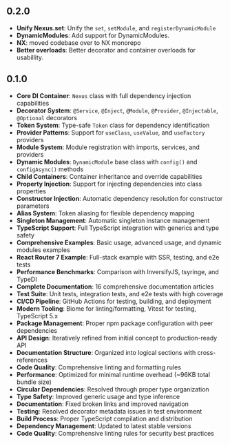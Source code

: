 ## 0.2.0

- **Unify Nexus.set**: Unify the `set`, `setModule`, and `registerDynamicModule`
- **DynamicModules**: Add support for DynamicModules.
- **NX**: moved codebase over to NX monorepo
- **Better overloads**: Better decorator and container overloads for usabillity.

## 0.1.0

- **Core DI Container**: `Nexus` class with full dependency injection capabilities
- **Decorator System**: `@Service`, `@Inject`, `@Module`, `@Provider`, `@Injectable`, `@Optional` decorators
- **Token System**: Type-safe `Token` class for dependency identification
- **Provider Patterns**: Support for `useClass`, `useValue`, and `useFactory` providers
- **Module System**: Module registration with imports, services, and providers
- **Dynamic Modules**: `DynamicModule` base class with `config()` and `configAsync()` methods
- **Child Containers**: Container inheritance and override capabilities
- **Property Injection**: Support for injecting dependencies into class properties
- **Constructor Injection**: Automatic dependency resolution for constructor parameters
- **Alias System**: Token aliasing for flexible dependency mapping
- **Singleton Management**: Automatic singleton instance management
- **TypeScript Support**: Full TypeScript integration with generics and type safety
- **Comprehensive Examples**: Basic usage, advanced usage, and dynamic modules examples
- **React Router 7 Example**: Full-stack example with SSR, testing, and e2e tests
- **Performance Benchmarks**: Comparison with InversifyJS, tsyringe, and TypeDI
- **Complete Documentation**: 16 comprehensive documentation articles
- **Test Suite**: Unit tests, integration tests, and e2e tests with high coverage
- **CI/CD Pipeline**: GitHub Actions for testing, building, and deployment
- **Modern Tooling**: Biome for linting/formatting, Vitest for testing, TypeScript 5.x
- **Package Management**: Proper npm package configuration with peer dependencies
- **API Design**: Iteratively refined from initial concept to production-ready API
- **Documentation Structure**: Organized into logical sections with cross-references
- **Code Quality**: Comprehensive linting and formatting rules
- **Performance**: Optimized for minimal runtime overhead (~96KB total bundle size)
- **Circular Dependencies**: Resolved through proper type organization
- **Type Safety**: Improved generic usage and type inference
- **Documentation**: Fixed broken links and improved navigation
- **Testing**: Resolved decorator metadata issues in test environment
- **Build Process**: Proper TypeScript compilation and distribution
- **Dependency Management**: Updated to latest stable versions
- **Code Quality**: Comprehensive linting rules for security best practices
